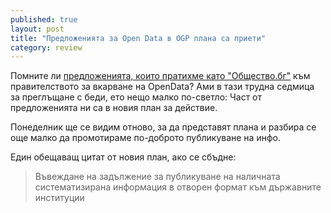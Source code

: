 ```yaml
---
published: true
layout: post
title: "Предложенията за Open Data в OGP плана са приети"
category: review
---
```


Помните ли [предложенията, които пратихме като "Общество.бг"](https://www.facebook.com/groups/obshtestvo/656920357676715/) към правителството за вкарване на OpenData?
Ами в тази трудна седмица за преглъщане с беди, ето нещо малко по-светло: Част от предложенията ни са в новия план за действие.

Понеделник ще се видим отново, за да представят плана и разбира се още малко да промотираме по-доброто публикуване на инфо.

Един обещаващ цитат от новия план, ако се сбъдне:

> Въвеждане на задължение за публикуване на наличната систематизирана информация в отворен формат към държавните институции